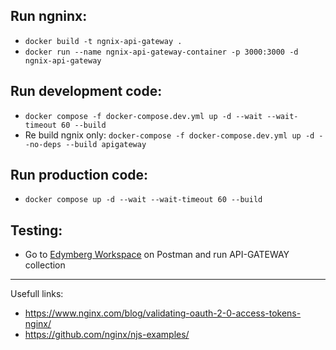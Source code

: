 ## Run ngninx:
- `docker build -t ngnix-api-gateway .`
- `docker run --name ngnix-api-gateway-container -p 3000:3000 -d ngnix-api-gateway`


## Run development code:
- `docker compose -f docker-compose.dev.yml up -d --wait --wait-timeout 60 --build`
- Re build ngnix only: `docker-compose -f docker-compose.dev.yml up -d --no-deps --build apigateway`


## Run production code:
- `docker compose up -d --wait --wait-timeout 60 --build`


## Testing:
- Go to [Edymberg Workspace](https://www.postman.com/edymberg/workspace/team-workspace/api/1bf1f431-82ee-42ff-9f93-faf99c62d8ac?action=share&creator=2930866) on Postman and run API-GATEWAY collection


---

Usefull links:
- https://www.nginx.com/blog/validating-oauth-2-0-access-tokens-nginx/
- https://github.com/nginx/njs-examples/
